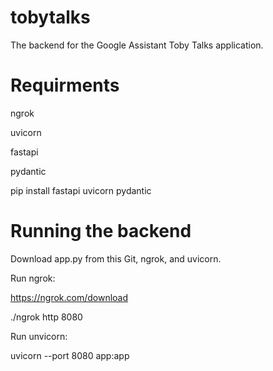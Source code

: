 # tobytalks
The backend for the Google Assistant Toby Talks application.

# Requirments 

ngrok

uvicorn

fastapi

pydantic

pip install fastapi uvicorn pydantic

# Running the backend

Download app.py from this Git, ngrok, and uvicorn.

Run ngrok:

https://ngrok.com/download

./ngrok http 8080

Run unvicorn:

uvicorn --port 8080 app:app
